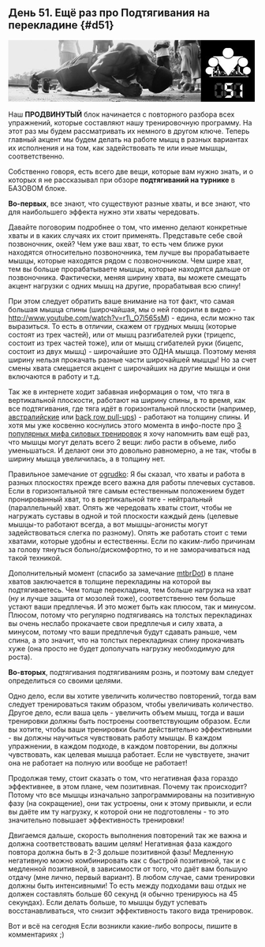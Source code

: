 ## День 51. Ещё раз про Подтягивания на перекладине {#d51}

![](src/img/51.jpg)

Наш **ПРОДВИНУТЫЙ** блок начинается с повторного разбора всех упражнений, которые составляют нашу тренировочную программу. На этот раз мы будем рассматривать их немного в другом ключе. Теперь главный акцент мы будем делать на работе мышц в разных вариантах их исполнения и на том, как задействовать те или иные мышцы, соответственно. 

Собственно говоря, есть всего две вещи, которые вам нужно знать, и о которых я не рассказывал при обзоре **подтягиваний на турнике** в БАЗОВОМ блоке. 

**Во-первых**, все знают, что существуют разные хваты, и все знают, что для наибольшего эффекта нужно эти хваты чередовать. 

Давайте поговорим подробнее о том, что именно делают конкретные хваты и в каких случаях их стоит применять. Представьте себе свой позвоночник, окей? Чем уже ваш хват, то есть чем ближе руки находятся относительно позвоночника, тем лучше вы прорабатываете мышцы, которые находятся рядом с позвоночником. Чем шире хват, тем вы больше прорабатываете мышцы, которые находятся дальше от позвоночника. Фактически, меняя ширину хвата, вы можете смещать акцент нагрузки с одних мышц на другие, прорабатывая всю спину! 

При этом следует обратить ваше внимание на тот факт, что самая большая мышца спины (широчайшая, мы о ней говорили в видео - http://www.youtube.com/watch?v=r1\_O7l565sM) - едина, если можно так выразиться. То есть в отличии, скажем от грудных мышц (которые состоят из трех частей), или от мышц разгибателей руки (трицепс, состоит из трех частей тоже), или от мышц сгибателей руки (бицепс, состоит из двух мышц) - широчайшие это ОДНА мышца. Поэтому меняя ширину нельзя прокачать разные части широчайшей мышцы! Но за счет смены хвата смещается акцент с широчайших на другие мышцы и они включаются в работу и т.д. 

Так же в интернете ходит забавная информация о том, что тяга в вертикальной плоскости, работают на ширину спины, в то время, как все подтягивания, где тяга идёт в горизонтальной плоскости (например, [австралийские](http://www.youtube.com/watch?v=IJpXN3_y9B4) или [back row pull-ups](http://www.youtube.com/watch?v=zJKP_DGhqVg)) - работают на толщину спины. И хотя мы уже косвенно коснулись этого момента в инфо-посте про [3 популярных мифа силовых тренировок](http://workout.su/forum_thread/4028) я хочу напомнить вам ещё раз, что мышцы могут делать всего 2 вещи: либо расти в объеме, либо уменьшаться. И делают они это довольно равномерно, а не так, чтобы в ширину мышца увеличилась, а в толщину нет. 

Правильное замечание от [ogrudko](http://workout.su/user/11479): Я бы сказал, что хваты и работа в разных плоскостях прежде всего важна для работы плечевых суставов. Если в горизонтальной тяге самым естественным положением будет пронированный хват, то в вертикальной тяге - нейтральный (параллельный) хват. Опять же чередовать хваты стоит, чтобы не нагружать суставы в одной и той плоскости каждый день (целевые мышцы-то работают всегда, а вот мышцы-агонисты могут задействоваться слегка по разному). Опять же работать стоит с теми хватами, которые удобны и естественны. Если по каким-либо причинам за голову тянуться больно/дискомфортно, то и не заморачиваться над такой техникой. 

Дополнительный момент (спасибо за замечание [mtbrDot](http://workout.su/user/12254)) в плане хватов заключается в толщине перекладины на которой вы подтягиваетесь. Чем толще перекладина, тем больше нагрузка на хват (ну и лучше защита от мозолей тоже), соответственно тем больше устают ваши предплечья. И это может быть как плюсом, так и минусом. Плюсом, потому что регулярно подтягиваясь на толстых перекладинах вы очень неслабо прокачаете свои предплечья и силу хвата, а минусом, потому что ваши предплечья будут сдавать раньше, чем спина, а это значит, что на толстых перекладинах спину прокачивать хуже (она просто не будет дополучать нагрузку необходимую для роста). 

**Во-вторых**, подтягивания подтягиваниям рознь, и поэтому вам следует определиться со своими целями. 

Одно дело, если вы хотите увеличить количество повторений, тогда вам следует тренироваться таким образом, чтобы увеличивать количество. Другое дело, если ваша цель - увеличить объем мышц, тогда и ваши тренировки должны быть построены соответствующим образом. Если вы хотите, чтобы ваши тренировки были действительно эффективными - вы должны научиться чувствовать работу мышцы. В каждом упражнении, в каждом подходе, в каждом повторении, вы должны чувствовать, как целевая мышца работает. Если не чувствуете, значит она не работает на полную или вообще не работает! 

Продолжая тему, стоит сказать о том, что негативная фаза гораздо эффективнее, в этом плане, чем позитивная. Почему так происходит? Потому что все мышцы изначально запрограммированы на позитивную фазу (на сокращение), они так устроены, они к этому привыкли, и если вы даёте им ту нагрузку, к которой они не подготовлены - то это значительно повышает эффективность тренировки! 

Двигаемся дальше, скорость выполнения повторений так же важна и должна соответствовать вашим целям! Негативная фаза каждого повтора должна быть в 2-3 дольше позитивной фазы! Медленную негативную можно комбинировать как с быстрой позитивной, так и с медленной позитивной, в зависимости от того, что даёт вам большую отдачу (мне лично, первый вариант). В любом случае, сами тренировки должны быть интенсивными! То есть между подходами ваш отдых не должен составлять больше 60 секунд (я обычно тренируюсь на 45 секундах). Если делать больше, то мышцы будут успевать восстанавливаться, что снизит эффективность такого вида тренировок. 

Вот и всё на сегодня Если возникли какие-либо вопросы, пишите в комментариях ;) 


